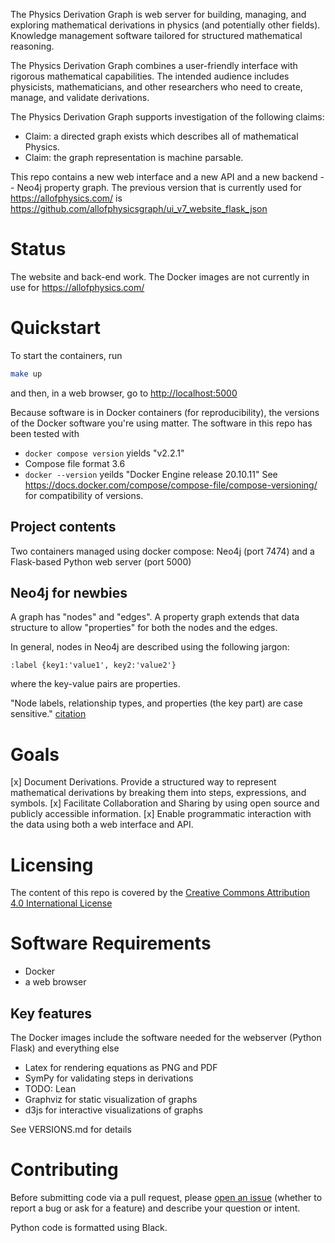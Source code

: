 The Physics Derivation Graph is web server for building, managing, and exploring mathematical derivations in physics (and potentially other fields). Knowledge management software tailored for structured mathematical reasoning.

The Physics Derivation Graph combines a user-friendly interface with rigorous mathematical capabilities. The intended audience includes physicists, mathematicians, and other researchers who need to create, manage, and validate derivations.


The Physics Derivation Graph supports investigation of the following claims:
- Claim: a directed graph exists which describes all of mathematical Physics.
- Claim: the graph representation is machine parsable.

This repo contains a new web interface and a new API and a new backend -- Neo4j property graph. The previous version that is currently used for <https://allofphysics.com/> is <https://github.com/allofphysicsgraph/ui_v7_website_flask_json>

# Status

The website and back-end work. The Docker images are not currently in use for <https://allofphysics.com/>

# Quickstart

To start the containers, run
```bash
make up
```
and then, in a web browser, go to <http://localhost:5000>


Because software is in Docker containers (for reproducibility), the versions of the Docker software you're using matter. The software in this repo has been tested with
* `docker compose version` yields "v2.2.1"
* Compose file format 3.6
* `docker --version` yeilds "Docker Engine release 20.10.11"
See <https://docs.docker.com/compose/compose-file/compose-versioning/> for compatibility of versions.

## Project contents
Two containers managed using docker compose: Neo4j (port 7474) and a Flask-based Python web server (port 5000)

## Neo4j for newbies

A graph has "nodes" and "edges". A property graph extends that
data structure to allow "properties" for both the nodes and the edges.

In general, nodes in Neo4j are described using the following jargon:

    :label {key1:'value1', key2:'value2'}

where the key-value pairs are properties. 

"Node labels, relationship types, and properties (the key part) are case sensitive." [citation](https://neo4j.com/docs/getting-started/current/appendix/graphdb-concepts/)

# Goals

[x] Document Derivations. Provide a structured way to represent mathematical derivations by breaking them into steps, expressions, and symbols.
[x] Facilitate Collaboration and Sharing by using open source and publicly accessible information.
[x] Enable programmatic interaction with the data using both a web interface and API.

# Licensing

The content of this repo is covered by the 
[Creative Commons Attribution 4.0 International License](http://creativecommons.org/licenses/by/4.0/)


# Software Requirements

* Docker
* a web browser

## Key features

The Docker images include the software needed for the webserver (Python Flask) and everything else 
* Latex for rendering equations as PNG and PDF
* SymPy for validating steps in derivations
* TODO: Lean
* Graphviz for static visualization of graphs
* d3js for interactive visualizations of graphs

See VERSIONS.md for details

# Contributing

Before submitting code via a pull request, please [open an issue](https://github.com/allofphysicsgraph/ui_v8_website_flask_neo4j/issues) (whether to report a bug or ask for a feature) and describe your question or intent.

Python code is formatted using Black. 
